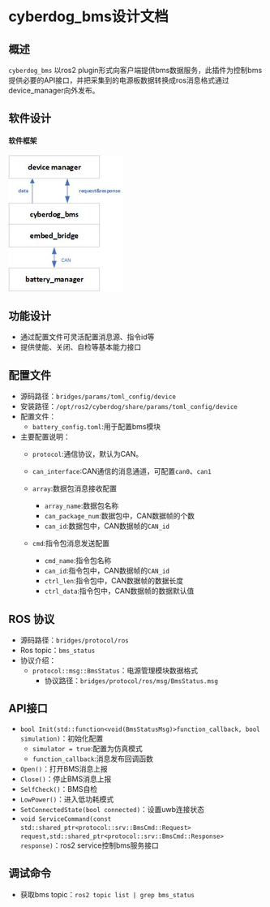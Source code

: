 # cyberdog_bms设计文档

## 概述

``cyberdog_bms`` 以ros2 plugin形式向客户端提供bms数据服务，此插件为控制bms提供必要的API接口，并把采集到的电源板数据转换成ros消息格式通过device_manager向外发布。

## 软件设计

#### 软件框架

![](./image/cyberdog_bms/cyberdog_bms.png)

<!--
2.2 数据流开启
![](./image/cyberdog_bms/cyberdog_bms_open_flow.png)
2.3 数据流关闭
![](./image/cyberdog_bms/cyberdog_bms_close_flow.png)
-->

## 功能设计

 - 通过配置文件可灵活配置消息源、指令id等
 - 提供使能、关闭、自检等基本能力接口

## 配置文件

- 源码路径：``bridges/params/toml_config/device``
- 安装路径：``/opt/ros2/cyberdog/share/params/toml_config/device``
- 配置文件：
  - ``battery_config.toml``:用于配置bms模块
- 主要配置说明：
  - ``protocol``:通信协议，默认为CAN。
  - ``can_interface``:CAN通信的消息通道，可配置``can0``、``can1``
  - ``array``:数据包消息接收配置
    - ``array_name``:数据包名称
    - ``can_package_num``:数据包中，CAN数据帧的个数
    - ``can_id``:数据包中，CAN数据帧的``CAN_id``

  - ``cmd``:指令包消息发送配置
    - ``cmd_name``:指令包名称
    - ``can_id``:指令包中，CAN数据帧的``CAN_id``
    - ``ctrl_len``:指令包中，CAN数据帧的数据长度
    - ``ctrl_data``:指令包中，CAN数据帧的数据默认值

## ROS 协议

- 源码路径：``bridges/protocol/ros``
- Ros topic：``bms_status``
- 协议介绍：
  - ``protocol::msg::BmsStatus``：电源管理模块数据格式
    - 协议路径：``bridges/protocol/ros/msg/BmsStatus.msg``

## API接口

  - ``bool Init(std::function<void(BmsStatusMsg)>function_callback, bool simulation)``：初始化配置
    - ``simulator = true``:配置为仿真模式
    - ``function_callback``:消息发布回调函数
  - ``Open()``：打开BMS消息上报
  - ``Close()``：停止BMS消息上报
  - ``SelfCheck()``：BMS自检
  - ``LowPower()``：进入低功耗模式
  - ``SetConnectedState(bool connected)``：设置uwb连接状态
  - ``void ServiceCommand(const std::shared_ptr<protocol::srv::BmsCmd::Request> request,std::shared_ptr<protocol::srv::BmsCmd::Response> response)``：ros2 service控制bms服务接口

## 调试命令

  - 获取bms topic：``ros2 topic list | grep bms_status``